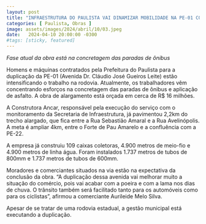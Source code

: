 ```yaml
---
layout: post
title: "INFRAESTRUTURA DO PAULISTA VAI DINAMIZAR MOBILIDADE NA PE-01 COM A DUPLICAÇÃO"
categories: [ Paulista, Obras ]
image: assets/images/2024/abril/10/03.jpeg
date:   2024-04-10 20:00:00 -0300
#tags: [sticky, featured]
---
```

_Fase atual da obra está na concretagem das paradas de ônibus_

Homens e máquinas contratados pela Prefeitura do Paulista para a duplicação da PE-01 (Avenida Dr. Cláudio José Gueiros Leite) estão intensificando o trabalho na rodovia. Atualmente, os trabalhadores vêm concentrando esforços na concretagem das paradas de ônibus e aplicação de asfalto. A obra de alargamento está orçada em cerca de R$ 16 milhões. 

A Construtora Ancar, responsável pela execução do serviço com o monitoramento da Secretaria de Infraestrutura, já pavimentou 2,2km do trecho alargado, que fica entre a Rua Sebastião Amaral e a Rua Avelinópolis. A meta é ampliar 4km, entre o Forte de Pau Amarelo e a confluência com a PE-22.

A empresa já construiu 109 caixas coletoras, 4.900 metros de meio-fio e 4.900 metros de linha água. Foram instalados 1.737 metros de tubos de 800mm e 1.737 metros de tubos de 600mm.

Moradores e comerciantes situados na via estão na expectativa da conclusão da obra. “A duplicação dessa avenida vai melhorar muito a situação do comércio, pois vai acabar com a poeira e com a lama nos dias de chuva. O trânsito também será facilitado tanto para os automóveis como para os ciclistas”, afirmou a comerciante Aurileide Melo Silva.

Apesar de se tratar de uma rodovia estadual, a gestão municipal está executando a duplicação.